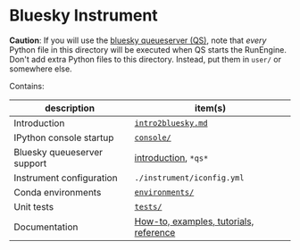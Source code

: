 # Bluesky Instrument

**Caution**:  If you will use the [bluesky queueserver (QS)](./qserver.md), note
that _every_ Python file in this directory will be executed when QS starts the
RunEngine. Don't add extra Python files to this directory.  Instead, put them in
`user/` or somewhere else.

Contains:

description | item(s)
--- | ---
Introduction | [`intro2bluesky.md`](https://bcda-aps.github.io/bluesky_training/reference/_intro2bluesky.html)
IPython console startup | [`console/`](console/README.md)
Bluesky queueserver support | [introduction](./qserver.md), `*qs*`
Instrument configuration | `./instrument/iconfig.yml`
Conda environments | [`environments/`](./environments/README.md)
Unit tests | [`tests/`](./tests/README.md)
Documentation | [How-to, examples, tutorials, reference](https://bcda-aps.github.io/bluesky_training)
